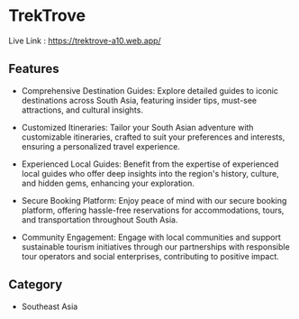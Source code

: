 # TrekTrove

Live Link : https://trektrove-a10.web.app/

## Features

* Comprehensive Destination Guides: Explore detailed guides to iconic destinations across South Asia, featuring insider tips, must-see attractions, and cultural insights.

* Customized Itineraries: Tailor your South Asian adventure with customizable itineraries, crafted to suit your preferences and interests, ensuring a personalized travel experience.

* Experienced Local Guides: Benefit from the expertise of experienced local guides who offer deep insights into the region's history, culture, and hidden gems, enhancing your exploration.

* Secure Booking Platform: Enjoy peace of mind with our secure booking platform, offering hassle-free reservations for accommodations, tours, and transportation throughout South Asia.

* Community Engagement: Engage with local communities and support sustainable tourism initiatives through our partnerships with responsible tour operators and social enterprises, contributing to positive impact.


## Category

* Southeast Asia

